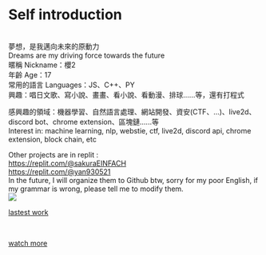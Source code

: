# Self introduction<br>
<br>
夢想，是我邁向未來的原動力<br>
Dreams are my driving force towards the future
<br>
暱稱 Nickname：櫻2<br>
年齡 Age：17<br>
常用的語言 Languages：JS、C++、PY<br>
興趣：唱日文歌、寫小說、畫畫、看小說、看動漫、排球......等，還有打程式<br>

感興趣的領域：機器學習、自然語言處理、網站開發、資安(CTF、...)、live2d、discord bot、chrome extension、區塊鏈......等<br>
Interest in: machine learning, nlp, webstie, ctf, live2d, discord api, chrome extension, block chain, etc<br>

Other projects are in replit :<br>
https://replit.com/@sakuraEINFACH<br>
https://replit.com/@yan930521<br>
In the future, I will organize them to Github
btw, sorry for my poor English, if my grammar is wrong, please tell me to modify them.
<br>
<img align="center" src="https://metrics.lecoq.io/yan-930521">

[lastest work](https://hackmd.io/@yan-0521/live2d-extension)

<br>

[watch more](https://metrics.lecoq.io/about/yan-930521)
<!--
**yan-930521/yan-930521** is a ✨ _special_ ✨ repository because its `README.md` (this file) appears on your GitHub profile.

Here are some ideas to get you started:

- 🔭 I’m currently working on ...
- 🌱 I’m currently learning ...
- 👯 I’m looking to collaborate on ...
- 🤔 I’m looking for help with ...
- 💬 Ask me about ...
- 📫 How to reach me: ...
- 😄 Pronouns: ...
- ⚡ Fun fact: ...
<img align="center" src="https://github-readme-stats.vercel.app/api?username=yan-930521&show_icons=true&theme=radical"><br>
-->
